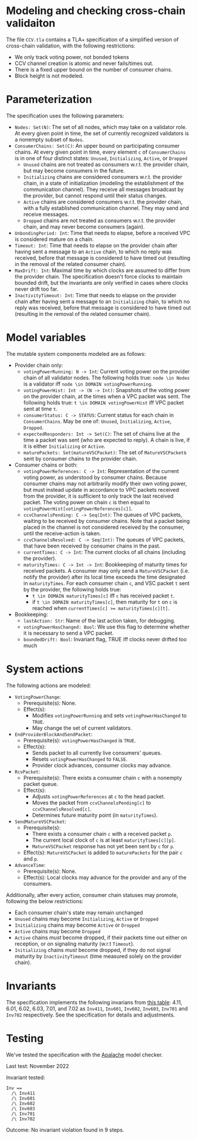 # Modeling and checking cross-chain validaiton

The file `CCV.tla` contains a TLA+ specification of a simplified version of cross-chain validation, with the following restrictions:
  
  - We only track voting power, not bonded tokens
  - CCV channel creation is atomic and never fails/times out.
  - There is a fixed upper bound on the number of consumer chains. 
  - Block height is not modeled.

# Parameterization

The specification uses the following parameters:

  - `Nodes: Set(N)`: The set of all nodes, which may take on a validator role. At every given point in time, the set of currently recognized validators is a nonempty subset of `Nodes`.
  - `ConsumerChains: Set(C)`: An upper bound on participating consumer chains. At every given point in time, every element `c` of `ConsumerChains` is in one of four distinct states: `Unused`, `Initializing`, `Active`, or `Dropped`
    - `Unused` chains are not treated as consumers w.r.t. the provider chain, but may become consumers in the future.
    - `Initializing` chains are considered consumers w.r.t. the provider chain, in a state of initialization (modeling the establishment of the communication channel). They receive all messages broadcast by the provider, but cannot respond until their status changes.
    - `Active` chains are considered consumers w.r.t. the provider chain, with a fully established communication channel. They may send and receive messages.
    - `Dropped` chains are not treated as consumers w.r.t. the provider chain, and may never become consumers (again).
  - `UnbondingPeriod: Int`: Time that needs to elapse, before a received VPC is considered mature on a chain.
  - `Timeout: Int`: Time that needs to elapse on the provider chain after having sent a message to an `Active` chain, to which no reply was received, before that message is considered to have timed out (resulting in the removal of the related consumer chain).
  - `MaxDrift: Int`: Maximal time by which clocks are assumed to differ from the provider chain. The specification doesn't force clocks to maintain bounded drift, but the invariants are only verified in cases where clocks never drift too far.
  - `InactivityTimeout: Int`: Time that needs to elapse on the provider chain after having sent a message to an `Initializing` chain, to which no reply was received, before that message is considered to have timed out (resulting in the removal of the related consumer chain).

# Model variables

The mutable system components modeled are as follows:

  - Provider chain only:
    - `votingPowerRunning: N -> Int`: Current voting power on the provider chain of all validator nodes. The following holds true: `node \in Nodes` is a validator iff `node \in DOMAIN votingPowerRunning`.
    - `votingPowerHist: Int -> (N -> Int)`: Snapshots of the voting power on the provider chain, at the times when a VPC packet was sent. The following holds true: `t \in DOMAIN votingPowerHist` iff VPC packet sent at time `t`.
    - `consumerStatus: C -> STATUS`: Current status for each chain in `ConsumerChains`. May be one of: `Unused`, `Initializing`, `Active`, `Dropped`.
    - `expectedResponders: Int -> Set(C)`: The set of chains live at the time a packet was sent (who are expected to reply). A chain is live, if it is either `Initializing` or `Active`.
    - `maturePackets: Set(matureVSCPacket)`: The set of `MatureVSCPacket`s sent by consumer chains to the provider chain.
  - Consumer chains or both:
    - `votingPowerReferences: C -> Int`: Representation of the current voting power, as understood by consumer chains. Because consumer chains may not arbitrarily modify their own voting power, but must instead update in accordance to VPC packets received from the provider, it is sufficient to only track the last received packet. The voting power on chain `c` is then equal to `votingPowerHist[votingPowerReferences[c]]`.
    - `ccvChannelsPending: C -> Seq(Int)`: The queues of VPC packets, waiting to be received by consumer chains. Note that a packet being placed in the channel is not considered received by the consumer, until the receive-action is taken.
    - `ccvChannelsResolved: C -> Seq(Int)`: The queues of VPC packets, that have been received by consumer chains in the past.
    - `currentTimes: C -> Int`: The current clocks of all chains (including the provider).
    - `maturityTimes: C -> Int -> Int`: Bookkeeping of maturity times for received packets. A consumer may only send a `MatureVSCPacket` (i.e. notify the provider) after its local time exceeds the time designated in `maturityTimes`. For each consumer chain `c`, and VSC packet `t` sent by the provider, the following holds true:
      - `t \in DOMAIN maturityTimes[c]` iff `c` has received packet `t`.
      - if `t \in DOMAIN maturityTimes[c]`, then maturity for `t` on `c` is reached when `currentTimes[c] >= maturityTimes[c][t]`.
  - Bookkeeping:
    - `lastAction: Str`: Name of the last action taken, for debugging.
    - `votingPowerHasChanged: Bool`: We use this flag to determine whether it is necessary to send a VPC packet.
    - `boundedDrift: Bool`: Invariant flag, TRUE iff clocks never drifted too much

# System actions

The following actions are modeled:
  
  - `VotingPowerChange`: 
    - Prerequisite(s): None.
    - Effect(s): 
        - Modifies `votingPowerRunning` and sets `votingPowerHasChanged` to `TRUE`. 
        - May change the set of current validators.
  - `EndProviderBlockAndSendPacket`: 
    - Prerequisite(s): `votingPowerHasChanged` is `TRUE`.
    - Effect(s): 
        - Sends packet to all currently live consumers' queues.
        - Resets `votingPowerHasChanged` to `FALSE`.
        - Provider clock advances, consumer clocks may advance.
  - `RcvPacket`: 
    - Prerequisite(s): There exists a consumer chain `c` with a nonempty packet queue.
    - Effect(s):
        - Adjusts `votingPowerReferences` at `c` to the head packet.
        - Moves the packet from `ccvChannelsPending[c]` to `ccvChannelsResolved[c]`.
        - Determines future maturity point (in `maturityTimes`).
  - `SendMatureVSCPacket`:
    - Prerequisite(s): 
        - There exists a consumer chain `c` with a received packet `p`.
        - The current local clock of `c` is at least `maturityTimes[c][p]`.
        - `MatureVSCPacket` response has not yet been sent by `c` for `p`.
    - Effect(s): `MatureVSCPacket` is added to `maturePackets` for the pair `c` and `p`.
  - `AdvanceTime`:
    - Prerequisite(s): None.
    - Effect(s): Local clocks may advance for the provider and any of the consumers.

Additionally, after every action, consumer chain statuses may promote, following the below restrictions:
  
  - Each consumer chain's state may remain unchanged
  - `Unused` chains may become `Initializing`, `Active` or `Dropped`
  - `Initializing` chains may become `Active` or `Dropped`
  - `Active` chains may become `Dropped`
  - `Active` chains _must_ become dropped, if their packets time out either on reception, or on signaling maturity (w.r.t `Timeout`).
  - `Initializing` chains _must_ become dropped, if they do not signal maturity by `InactivityTimeout` (time measured solely on the provider chain).

# Invariants

The specification implements the following invarians from [this table](https://github.com/cosmos/interchain-security/blob/6036419de667590518cccd1c8fcae0d01cbe67e9/docs/old/quality_assurance.md): 4.11, 6.01, 6.02, 6.03, 7.01, and 7.02 as
`Inv411`, `Inv601`, `Inv602`, `Inv603`, `Inv701` and `Inv702` respectively.
See the specification for details and adjustments.

# Testing

We've tested the specification with the [Apalache](https://github.com/informalsystems/apalache/) model checker.

Last test: November 2022

Invariant tested: 
```
Inv ==
  /\ Inv411
  /\ Inv601
  /\ Inv602
  /\ Inv603
  /\ Inv701
  /\ Inv702
```

Outcome: No invariant violation found in 9 steps.
